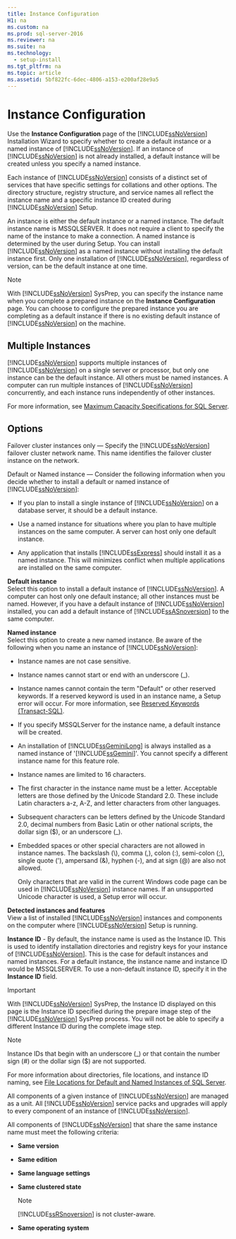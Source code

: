 ```yaml
---
title: Instance Configuration
H1: na
ms.custom: na
ms.prod: sql-server-2016
ms.reviewer: na
ms.suite: na
ms.technology: 
  - setup-install
ms.tgt_pltfrm: na
ms.topic: article
ms.assetid: 5bf822fc-6dec-4806-a153-e200af28e9a5
---
```

# Instance Configuration
  Use the **Instance Configuration** page of the [!INCLUDE[ssNoVersion](../../Token/Other/ssNoVersion_md.md)] Installation Wizard to specify whether to create a default instance or a named instance of [!INCLUDE[ssNoVersion](../../Token/Other/ssNoVersion_md.md)]. If an instance of [!INCLUDE[ssNoVersion](../../Token/Other/ssNoVersion_md.md)] is not already installed, a default instance will be created unless you specify a named instance.  
  
 Each instance of [!INCLUDE[ssNoVersion](../../Token/Other/ssNoVersion_md.md)] consists of a distinct set of services that have specific settings for collations and other options. The directory structure, registry structure, and service names all reflect the instance name and a specific instance ID created during [!INCLUDE[ssNoVersion](../../Token/Other/ssNoVersion_md.md)] Setup.  
  
 An instance is either the default instance or a named instance. The default instance name is MSSQLSERVER. It does not require a client to specify the name of the instance to make a connection. A named instance is determined by the user during Setup. You can install [!INCLUDE[ssNoVersion](../../Token/Other/ssNoVersion_md.md)] as a named instance without installing the default instance first. Only one installation of [!INCLUDE[ssNoVersion](../../Token/Other/ssNoVersion_md.md)], regardless of version, can be the default instance at one time.  
  
> [!NOTE]  
>  With [!INCLUDE[ssNoVersion](../../Token/Other/ssNoVersion_md.md)] SysPrep, you can specify the instance name when you complete a prepared instance on the **Instance Configuration** page. You can choose to configure the prepared instance you are completing as a default instance if there is no existing default instance of [!INCLUDE[ssNoVersion](../../Token/Other/ssNoVersion_md.md)] on the machine.  
  
## Multiple Instances  
 [!INCLUDE[ssNoVersion](../../Token/Other/ssNoVersion_md.md)] supports multiple instances of [!INCLUDE[ssNoVersion](../../Token/Other/ssNoVersion_md.md)] on a single server or processor, but only one instance can be the default instance. All others must be named instances. A computer can run multiple instances of [!INCLUDE[ssNoVersion](../../Token/Other/ssNoVersion_md.md)] concurrently, and each instance runs independently of other instances.  
  
 For more information, see [Maximum Capacity Specifications for SQL Server](../../Topics/TopicNameNotContainA/Maximum-Capacity-Specifications-for-SQL-Server.md).  
  
## Options  
 Failover cluster instances only — Specify the [!INCLUDE[ssNoVersion](../../Token/Other/ssNoVersion_md.md)] failover cluster network name. This name identifies the failover cluster instance on the network.  
  
 Default or Named instance — Consider the following information when you decide whether to install a default or named instance of [!INCLUDE[ssNoVersion](../../Token/Other/ssNoVersion_md.md)]:  
  
-   If you plan to install a single instance of [!INCLUDE[ssNoVersion](../../Token/Other/ssNoVersion_md.md)] on a database server, it should be a default instance.  
  
-   Use a named instance for situations where you plan to have multiple instances on the same computer. A server can host only one default instance.  
  
-   Any application that installs [!INCLUDE[ssExpress](../../Token/Other/ssExpress_md.md)] should install it as a named instance. This will minimizes conflict when multiple applications are installed on the same computer.  
  
 **Default instance**  
 Select this option to install a default instance of [!INCLUDE[ssNoVersion](../../Token/Other/ssNoVersion_md.md)]. A computer can host only one default instance; all other instances must be named. However, if you have a default instance of [!INCLUDE[ssNoVersion](../../Token/Other/ssNoVersion_md.md)] installed, you can add a default instance of [!INCLUDE[ssASnoversion](../../Token/Other/ssASnoversion_md.md)] to the same computer.  
  
 **Named instance**  
 Select this option to create a new named instance. Be aware of the following when you name an instance of [!INCLUDE[ssNoVersion](../../Token/Other/ssNoVersion_md.md)]:  
  
-   Instance names are not case sensitive.  
  
-   Instance names cannot start or end with an underscore \(\_\).  
  
-   Instance names cannot contain the term "Default" or other reserved keywords. If a reserved keyword is used in an instance name, a Setup error will occur. For more information, see [Reserved Keywords &#40;Transact-SQL&#41;](../Topic/Reserved%20Keywords%20\(Transact-SQL\).md).  
  
-   If you specify MSSQLServer for the instance name, a default instance will be created.  
  
-   An installation of [!INCLUDE[ssGeminiLong](../../Token/Other/ssGeminiLong_md.md)] is always installed as a named instance of '[!INCLUDE[ssGemini](../../Token/Other/ssGemini_md.md)]'. You cannot specify a different instance name for this feature role.  
  
-   Instance names are limited to 16 characters.  
  
-   The first character in the instance name must be a letter. Acceptable letters are those defined by the Unicode Standard 2.0. These include Latin characters a\-z, A\-Z, and letter characters from other languages.  
  
-   Subsequent characters can be letters defined by the Unicode Standard 2.0, decimal numbers from Basic Latin or other national scripts, the dollar sign \($\), or an underscore \(\_\).  
  
-   Embedded spaces or other special characters are not allowed in instance names. The backslash \(\\\), comma \(,\), colon \(:\), semi\-colon \(;\), single quote \('\), ampersand \(&\), hyphen \(\-\), and at sign \(@\) are also not allowed.  
  
     Only characters that are valid in the current Windows code page can be used in [!INCLUDE[ssNoVersion](../../Token/Other/ssNoVersion_md.md)] instance names. If an unsupported Unicode character is used, a Setup error will occur.  
  
 **Detected instances and features**  
 View a list of installed [!INCLUDE[ssNoVersion](../../Token/Other/ssNoVersion_md.md)] instances and components on the computer where [!INCLUDE[ssNoVersion](../../Token/Other/ssNoVersion_md.md)] Setup is running.  
  
 **Instance ID** \- By default, the instance name is used as the Instance ID. This is used to identify installation directories and registry keys for your instance of [!INCLUDE[ssNoVersion](../../Token/Other/ssNoVersion_md.md)]. This is the case for default instances and named instances. For a default instance, the instance name and instance ID would be MSSQLSERVER. To use a non\-default instance ID, specify it in the **Instance ID** field.  
  
> [!IMPORTANT]  
>  With [!INCLUDE[ssNoVersion](../../Token/Other/ssNoVersion_md.md)] SysPrep, the Instance ID displayed on this page is the Instance ID specified during the prepare image step of the [!INCLUDE[ssNoVersion](../../Token/Other/ssNoVersion_md.md)] SysPrep process. You will not be able to specify a different Instance ID during the complete image step.  
  
> [!NOTE]  
>  Instance IDs that begin with an underscore \(\_\) or that contain the number sign \(\#\) or the dollar sign \($\) are not supported.  
  
 For more information about directories, file locations, and instance ID naming, see [File Locations for Default and Named Instances of SQL Server](../../Topics/TopicNameNotContainA/File-Locations-for-Default-and-Named-Instances-of-SQL-Server.md).  
  
 All components of a given instance of [!INCLUDE[ssNoVersion](../../Token/Other/ssNoVersion_md.md)] are managed as a unit. All [!INCLUDE[ssNoVersion](../../Token/Other/ssNoVersion_md.md)] service packs and upgrades will apply to every component of an instance of [!INCLUDE[ssNoVersion](../../Token/Other/ssNoVersion_md.md)].  
  
 All components of [!INCLUDE[ssNoVersion](../../Token/Other/ssNoVersion_md.md)] that share the same instance name must meet the following criteria:  
  
-   **Same version**  
  
-   **Same edition**  
  
-   **Same language settings**  
  
-   **Same clustered state**  
  
    > [!NOTE]  
    >  [!INCLUDE[ssRSnoversion](../../Token/Other/ssRSnoversion_md.md)] is not cluster\-aware.  
  
-   **Same operating system**  
  
  